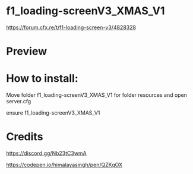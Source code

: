 # f1_loading-screenV3_XMAS_V1

https://forum.cfx.re/t/f1-loading-screen-v3/4828328

# Preview 


# How to install:
 Move folder f1_loading-screenV3_XMAS_V1 for folder resources and open server.cfg

ensure f1_loading-screenV3_XMAS_V1

# Credits 
https://discord.gg/Nb23tC3wmA

https://codepen.io/himalayasingh/pen/QZKqOX
